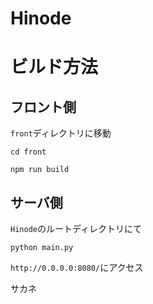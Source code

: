 # Hinode

# ビルド方法

## フロント側

`front`ディレクトリに移動

```
cd front
```

```
npm run build
```

## サーバ側

`Hinode`のルートディレクトリにて

```
python main.py
```

`http://0.0.0.0:8080/`にアクセス

サカネ